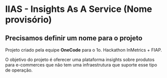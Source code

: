IIAS - Insights As A Service (Nome provisório)
==============

Precisamos definir um nome para o projeto
--------------

Projeto criado pela equipe **OneCode** para o 1o. Hackathon InMetrics + FIAP.

O objetivo do projeto é oferecer uma plataforma insights sobre produtos para e-commerces que não tem uma infraestrutura que suporte esse tipo de operação.